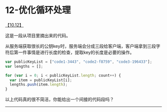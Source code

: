 # 12-优化循环处理

[【10.12】](http://xugaoyang.com/post/59df03e557b7344a443dc8c1)

这是一段从项目里摘出来的代码。

从服务端获取很长的公钥key时，服务端会分成三段给客户端，客户端拿到三段字符后第一件事情是进行长度的检查，提取key的长度是必要的操作。

```js
var publicKeyList = ["code1-3443", "code2-f8759", "code3-196433"];
var lengths = [];

for (var i = 0; i < publicKeyList.length; count++) {
  var item = publicKeyList[i];
  lengths.push(item.length);
}
```

以上代码真的很不简洁，你能给出一个间接的代码段吗？

---

